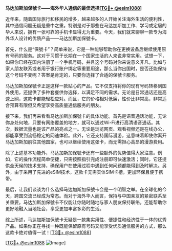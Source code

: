 **马达加斯加保號卡——海外华人通信的最佳选择[[TG💪+ @esim1088](https://t.me/s/esim1088)]**

近年来，随着国际旅行和移民的增多，越来越多的人开始关注海外生活的便利性，其中通信问题无疑是重中之重。特别是对于那些在马达加斯加工作、学习或定居的华人来说，拥有一张可靠的手机卡显得尤为重要。今天，我们就来聊聊一款专为海外华人设计的优质产品——马达加斯加保號卡。

首先，什么是“保號卡”？简单来说，它是一种能够帮助你在更换设备后继续使用原有号码的服务。这对于习惯于长期在一个国家生活的人来说非常实用。试想一下，如果你已经在国内注册了一个手机号码，并且这个号码对你来说意义非凡，比如与家人朋友联系或者用于银行账户绑定等重要用途，那么当你出国时，是否还能保持这个号码不变呢？答案是肯定的，只要你选择了合适的保號卡服务。

马达加斯加保號卡正是这样一款贴心的产品。它不仅支持将你的现有号码转移到国外使用，还提供了多种套餐供你选择，以满足不同的需求。无论是日常通话还是高速上网，这款卡都能轻松应对。而且，它的价格相对低廉，性价比非常高，非常适合预算有限但又希望享受高质量通信服务的朋友。

接下来，我们再来看看马达加斯加保號卡的具体功能。首先是语音通话功能，无论你身处何地，只要有网络覆盖的地方，就可以通过Wi-Fi进行高清语音通话。其次，数据流量也是该产品的亮点之一。无论是浏览网页、观看视频还是在线办公，都能享受到流畅稳定的网速体验。此外，它还支持国际漫游，这意味着即使你离开马达加斯加前往其他国家，也可以继续使用这张卡，而无需担心高昂的漫游费用。

除了上述基本功能外，马达加斯加保號卡还有一些额外的优势值得大家注意。例如，它的操作流程简单便捷，只需按照指引完成注册即可快速激活；同时，它还提供全天候的技术支持，确保用户在使用过程中遇到任何问题都能得到及时解决。另外，由于采用了先进的eSIM技术，这款卡无需实体SIM卡槽，更加环保且便于携带。

最后，让我们谈谈为什么选择马达加斯加保號卡会是一个明智之举。在全球化的今天，跨国交流已经成为常态。而对于海外华人而言，保持与中国亲友的紧密联系至关重要。马达加斯加保號卡不仅能让你随时随地与家人朋友保持联络，还能帮助你更好地融入当地社会，享受更加丰富多彩的生活。

综上所述，马达加斯加保號卡无疑是一款集实用性、便捷性和经济性于一体的优秀产品。如果你正在寻找一种既能保留原有号码又能享受优质通信服务的方式，那么这款卡绝对值得一试！[[TG💪+ @esim1088](https://t.me/s/esim1088)]

[[TG💪+ @esim1088](https://t.me/s/esim1088) ![Image](https://i.postimg.cc/4NQfJmqS/Snipaste-2025-05-13-00-14-12.png)]